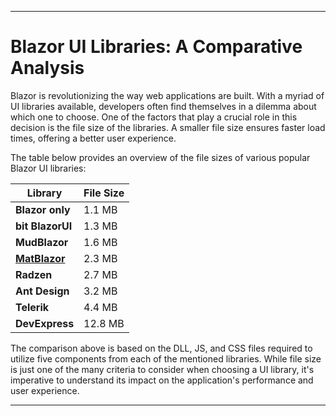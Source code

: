 
---

# Blazor UI Libraries: A Comparative Analysis

Blazor is revolutionizing the way web applications are built. With a myriad of UI libraries available, developers often find themselves in a dilemma about which one to choose. One of the factors that play a crucial role in this decision is the file size of the libraries. A smaller file size ensures faster load times, offering a better user experience.

The table below provides an overview of the file sizes of various popular Blazor UI libraries:

| Library                                   | File Size |
|-------------------------------------------|-----------|
| **Blazor only**                           | 1.1 MB    |
| **bit BlazorUI**                          | 1.3 MB    |
| **MudBlazor**                             | 1.6 MB    |
| [**MatBlazor**](https://www.matblazor.com/) | 2.3 MB    |
| **Radzen**                                | 2.7 MB    |
| **Ant Design**                            | 3.2 MB    |
| **Telerik**                               | 4.4 MB    |
| **DevExpress**                            | 12.8 MB   |

The comparison above is based on the DLL, JS, and CSS files required to utilize five components from each of the mentioned libraries. While file size is just one of the many criteria to consider when choosing a UI library, it's imperative to understand its impact on the application's performance and user experience.

---

